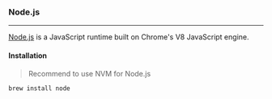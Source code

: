 ### Node.js
---

[Node.js](https://nodejs.org/) is a JavaScript runtime built on Chrome's V8 JavaScript engine.


#### Installation

> Recommend to use NVM for Node.js


```
brew install node
```
